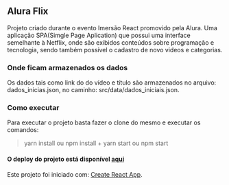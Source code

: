 ## Alura Flix

Projeto criado durante o evento Imersão React promovido pela Alura. Uma aplicação SPA(Simgle Page Aplication) que possui uma interface semelhante à Netflix, onde são exibidos conteúdos sobre programação e tecnologia, sendo também possível o cadastro de novo videos e categorias.

### Onde ficam armazenados os dados

Os dados tais como link do do vídeo e título são armazenados no arquivo: dados_inicias.json, no caminho: src/data/dados_iniciais.json.

### Como executar

Para executar o projeto basta fazer o clone do mesmo e executar os comandos:

> yarn install ou npm install + yarn start ou npm start

#### O deploy do projeto está disponível [aqui](react-flix-kappa.vercel.app)

Este projeto foi iniciado com: [Create React App](https://github.com/facebook/create-react-app).
